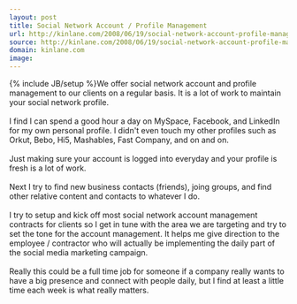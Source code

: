 ```yaml
---
layout: post
title: Social Network Account / Profile Management
url: http://kinlane.com/2008/06/19/social-network-account-profile-management/
source: http://kinlane.com/2008/06/19/social-network-account-profile-management/
domain: kinlane.com
image: 
---
```

{% include JB/setup %}We offer social network account and profile management to our clients on a regular basis.  It is a lot of work to maintain your social network profile.<br /><br />I find I can spend a good hour a day on MySpace, Facebook, and LinkedIn for my own personal profile.  I didn't even touch my other profiles such as Orkut, Bebo, Hi5, Mashables, Fast Company, and on and on.<br /><br />Just making sure your account is logged into everyday and your profile is fresh is a lot of work.<br /><br />Next I try to find new business contacts (friends), joing groups, and find other relative content and contacts to whatever I do.<br /><br />I try to setup and kick off most social network account management contracts for clients so I get in tune with the area we are targeting and try to set the tone for the account management.  It helps me give direction to the employee / contractor who will actually be implementing the daily part of the social media marketing campaign.<br /><br />Really this could be a full time job for someone if a company really wants to have a big presence and connect with people daily, but I find at least a little time each week is what really matters.